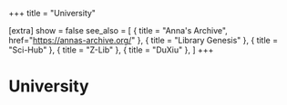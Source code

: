 +++
title = "University"

[extra]
show = false
see_also = [
  { title = "Anna's Archive", href="https://annas-archive.org/" },
  { title = "Library Genesis" },
  { title = "Sci-Hub" },
  { title = "Z-Lib" },
  { title = "DuXiu" },
]
+++

# University
